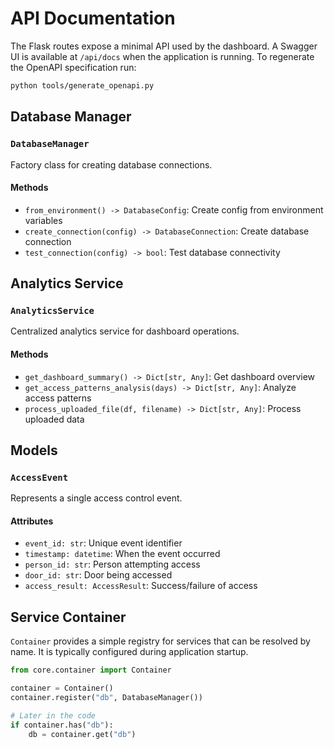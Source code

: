 # API Documentation

The Flask routes expose a minimal API used by the dashboard. A Swagger UI is
available at `/api/docs` when the application is running. To regenerate the
OpenAPI specification run:

```bash
python tools/generate_openapi.py
```

## Database Manager

### `DatabaseManager`

Factory class for creating database connections.

#### Methods

- `from_environment() -> DatabaseConfig`: Create config from environment variables
- `create_connection(config) -> DatabaseConnection`: Create database connection
- `test_connection(config) -> bool`: Test database connectivity

## Analytics Service

### `AnalyticsService`

Centralized analytics service for dashboard operations.

#### Methods

- `get_dashboard_summary() -> Dict[str, Any]`: Get dashboard overview
- `get_access_patterns_analysis(days) -> Dict[str, Any]`: Analyze access patterns
- `process_uploaded_file(df, filename) -> Dict[str, Any]`: Process uploaded data

## Models

### `AccessEvent`

Represents a single access control event.

#### Attributes

- `event_id: str`: Unique event identifier
- `timestamp: datetime`: When the event occurred
- `person_id: str`: Person attempting access
- `door_id: str`: Door being accessed
- `access_result: AccessResult`: Success/failure of access

## Service Container

`Container` provides a simple registry for services that can be resolved by
name. It is typically configured during application startup.

```python
from core.container import Container

container = Container()
container.register("db", DatabaseManager())

# Later in the code
if container.has("db"):
    db = container.get("db")
```
